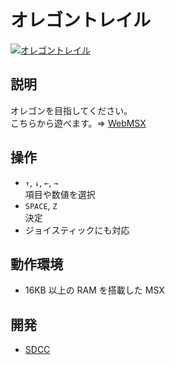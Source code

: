 # オレゴントレイル

[![オレゴントレイル](http://img.youtube.com/vi/EUzgFs3BqyQ/0.jpg)](https://www.youtube.com/watch?v=EUzgFs3BqyQ)

## 説明
オレゴンを目指してください。<br>
こちらから遊べます。⇒  [WebMSX](http://webmsx.org/?MACHINE=MSX1J&ROM=https://github.com/CoBinee/oregon-msx/raw/main/rom/OREGON.ROM)

## 操作
- `↑`, `↓`, `←`, `→`<br>項目や数値を選択
- `SPACE`, `Z`<br>決定
- ジョイスティックにも対応

## 動作環境
- 16KB 以上の RAM を搭載した MSX

## 開発
- [SDCC](https://sdcc.sourceforge.net)
